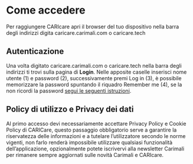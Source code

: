 # Come accedere

Per raggiungere CARIcare apri il browser del tuo dispositivo nella barra degli indirizzi digita caricare.carimali.com o caricare.tech

## Autenticazione

Una volta digitato caricare.carimali.com o caricare.tech nella barra degli indirizzi ti trovi sulla pagina di **Login**.
Nelle apposite caselle inserisci nome utente (1) e password (2), successivamente premi Log in (3), è possibile memorizzare la password  spuntando il riquadro Remember me (4), se la non ricordi la password [segui le seguenti istruzioni](https://carimali.github.io/wiki/#/docs-it/recover-password).

## Policy di utilizzo e Privacy dei dati

Al primo accesso devi necessariamente accettare Privacy Policy e Cookie Policy di CARICare, questo passaggio obbligatorio serve a garantire la riservatezza delle informazioni e a tutelare l’utilizzatore secondo le norme vigenti, non farlo renderà impossibile utilizzare qualsiasi funzionalità dell’applicazione, opzionalmente potete iscrivervi alla newsletter Carimali per rimanere sempre aggiornati sulle novità Carimali e CARIcare.









